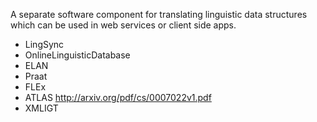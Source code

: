 
A separate software component for translating linguistic data structures which can be used in web services or client side apps.

* LingSync
* OnlineLinguisticDatabase
* ELAN
* Praat
* FLEx
* ATLAS http://arxiv.org/pdf/cs/0007022v1.pdf
* XMLIGT
